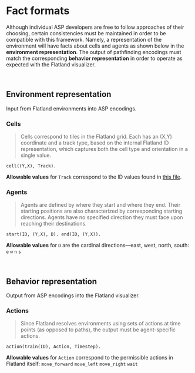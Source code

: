 # Fact formats

Although individual ASP developers are free to follow approaches of their choosing, certain consistencies must be maintained in order to be compatible with this framework.  Namely, a representation of the environment will have facts about cells and agents as shown below in the **environment representation**.  The output of pathfinding encodings must match the corresponding **behavior representation** in order to operate as expected with the Flatland visualizer.

<br>

## Environment representation
Input from Flatland environments into ASP encodings.

### Cells
> Cells correspond to tiles in the Flatland grid.  Each has an (X,Y) coordinate and a track type, based on the internal Flatland ID representation, which captures both the cell type and orientation in a single value.

`cell((Y,X), Track).`

**Allowable values** for `Track` correspond to the ID values found in [this file](https://github.com/krr-up/flatland/blob/0f07de90ce56c90ea9b9ae8fb02f1b2ea1d417eb/doc/track_types.pdf).

### Agents
> Agents are defined by where they start and where they end.  Their starting positions are also characterized by corresponding starting directions.  Agents have no specified direction they must face upon reaching their destinations.

`start(ID, (Y,X), D). end(ID, (Y,X)).`

**Allowable values** for `D` are the cardinal directions—east, west, north, south:
`e` `w` `n` `s`

<br>

## Behavior representation
Output from ASP encodings into the Flatland visualizer.

### Actions
> Since Flatland resolves environments using sets of actions at time points (as opposed to paths), the output must be agent-specific actions.

`action(train(ID), Action, Timestep).`

**Allowable values** for `Action` correspond to the permissible actions in Flatland itself:
`move_forward` `move_left` `move_right` `wait`
